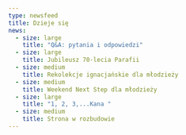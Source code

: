 ```yaml
---
type: newsfeed
title: Dzieje się
news:
  - size: large
    title: "Q&A: pytania i odpowiedzi"
  - size: large
    title: Jubileusz 70-lecia Parafii
  - size: medium
    title: Rekolekcje ignacjańskie dla młodzieży
  - size: medium
    title: Weekend Next Step dla młodzieży
  - size: large
    title: "1, 2, 3,...Kana "
  - size: medium
    title: Strona w rozbudowie
---
```

